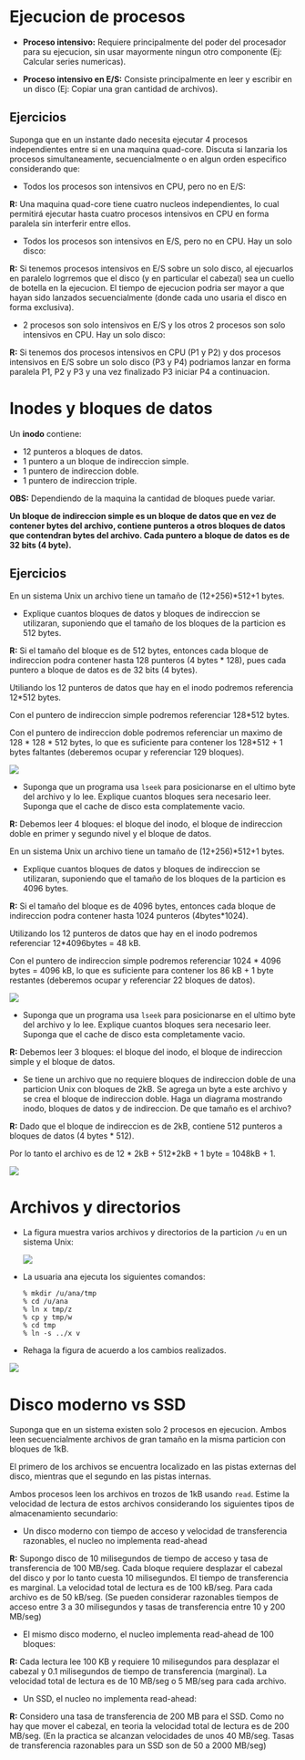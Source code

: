 # Ejecucion de procesos

* **Proceso intensivo:** Requiere principalmente del poder del procesador para su ejecucion, sin usar mayormente ningun otro componente (Ej: Calcular series numericas).

* **Proceso intensivo en E/S:** Consiste principalmente en leer y escribir en un disco (Ej: Copiar una gran cantidad de archivos).

## Ejercicios

Suponga que en un instante dado necesita ejecutar 4 procesos independientes entre si en una maquina quad-core. Discuta si lanzaria los procesos simultaneamente, secuencialmente o en algun orden especifico considerando que:

* Todos los procesos son intensivos en CPU, pero no en E/S:

**R:** Una maquina quad-core tiene cuatro nucleos independientes, lo cual permitirá ejecutar hasta cuatro procesos intensivos en CPU en forma paralela sin interferir entre ellos.

* Todos los procesos son intensivos en E/S, pero no en CPU. Hay un solo disco:

**R:** Si tenemos procesos intensivos en E/S sobre un solo disco, al ejecuarlos en paralelo logrremos que el disco (y en particular el cabezal) sea un cuello de botella en la ejecucion. El tiempo de ejecucion podria ser mayor a que hayan sido lanzados secuencialmente (donde cada uno usaria el disco en forma exclusiva).

* 2 procesos son solo intensivos en E/S y los otros 2 procesos son solo intensivos en CPU. Hay un solo disco:

**R:** Si tenemos dos procesos intensivos en CPU (P1 y P2) y dos procesos intensivos en E/S sobre un solo disco (P3 y P4) podriamos lanzar en forma paralela P1, P2 y P3 y una vez finalizado P3 iniciar P4 a continuacion.

# Inodes y bloques de datos

Un **inodo** contiene:
* 12 punteros a bloques de datos.
* 1 puntero a un bloque de indireccion simple.
* 1 puntero de indireccion doble.
* 1 puntero de indireccion triple.

**OBS:** Dependiendo de la maquina la cantidad de bloques puede variar.

**Un bloque de indireccion simple es un bloque de datos que en vez de contener bytes del archivo, contiene punteros a otros bloques de datos que contendran bytes del archivo. Cada puntero a bloque de datos es de 32 bits (4 byte).**

## Ejercicios

En un sistema Unix un archivo tiene un tamaño de (12+256)*512+1 bytes.

* Explique cuantos bloques de datos y bloques de indireccion se utilizaran, suponiendo que el tamaño de los bloques de la particion es 512 bytes.

**R:** Si el tamaño del bloque es de 512 bytes, entonces cada bloque de indireccion podra contener hasta 128 punteros (4 bytes * 128), pues cada puntero a bloque de datos es de 32 bits (4 bytes).

Utiliando los 12 punteros de datos que hay en el inodo podremos referencia 12*512 bytes.

Con el puntero de indireccion simple podremos referenciar 128*512 bytes.

Con el puntero de indireccion doble podremos referenciar un maximo de 128 * 128 * 512 bytes, lo que es suficiente para contener los 128*512 + 1 bytes faltantes (deberemos ocupar y referenciar 129 bloques).

![](img/bloqueDireccionEx.PNG)

* Suponga que un programa usa `lseek` para posicionarse en el ultimo byte del archivo y lo lee. Explique cuantos bloques sera necesario leer. Suponga que el cache de disco esta complatemente vacio.

**R:** Debemos leer 4 bloques: el bloque del inodo, el bloque de indireccion doble en primer y segundo nivel y el bloque de datos.

En un sistema Unix un archivo tiene un tamaño de (12+256)*512+1 bytes.

* Explique cuantos bloques de datos y bloques de indireccion se utilizaran, suponiendo que el tamaño de los bloques de la particion es 4096 bytes.

**R:** Si el tamaño del bloque es de 4096 bytes, entonces cada bloque de indireccion podra contener hasta 1024 punteros (4bytes*1024).

Utilizando los 12 punteros de datos que hay en el inodo podremos referenciar 12*4096bytes = 48 kB.

Con el puntero de indireccion simple podremos referenciar 1024 * 4096 bytes = 4096 kB, lo que es suficiente para contener los 86 kB + 1 byte restantes (deberemos ocupar y referenciar 22 bloques de datos).

![](img/inodoEx2.PNG)

* Suponga que un programa usa `lseek` para posicionarse en el ultimo byte del archivo y lo lee. Explique cuantos bloques sera necesario leer. Suponga que el cache de disco esta completamente vacio.

**R:** Debemos leer 3 bloques: el bloque del inodo, el bloque de indireccion simple y el bloque de datos.

* Se tiene un archivo que no requiere bloques de indireccion doble de una particion Unix con bloques de 2kB. Se agrega un byte a este archivo y se crea el bloque de indireccion doble. Haga un diagrama mostrando inodo, bloques de datos y de indireccion. De que tamaño es el archivo?

**R:** Dado que el bloque de indireccion es de 2kB, contiene 512 punteros a bloques de datos (4 bytes * 512).

Por lo tanto el archivo es de 12 * 2kB + 512*2kB + 1 byte = 1048kB + 1.

![](img/ex3.PNG)

# Archivos y directorios

* La figura muestra varios archivos y directorios de la particion `/u` en un sistema Unix:

  ![](img/archivosDirectoriosEx.PNG)

* La usuaria ana ejecuta los siguientes comandos:
  ```
  % mkdir /u/ana/tmp
  % cd /u/ana
  % ln x tmp/z
  % cp y tmp/w
  % cd tmp
  % ln -s ../x v
  ```

* Rehaga la figura de acuerdo a los cambios realizados.

![](img/archivosDirectoriosSol.PNG)

# Disco moderno vs SSD

Suponga que en un sistema existen solo 2 procesos en ejecucion. Ambos leen secuencialmente archivos de gran tamaño en la misma particion con bloques de 1kB.

El primero de los archivos se encuentra localizado en las pistas externas del disco, mientras que el segundo en las pistas internas.

Ambos procesos leen los archivos en trozos de 1kB usando `read`. Estime la velocidad de lectura de estos archivos considerando los siguientes tipos de almacenamiento secundario:

* Un disco moderno con tiempo de acceso y velocidad de transferencia razonables, el nucleo no implementa read-ahead

**R:** Supongo disco de 10 milisegundos de tiempo de acceso y tasa de transferencia de 100 MB/seg. Cada bloque requiere desplazar el cabezal del disco y por lo tanto cuesta 10 milisegundos. El tiempo de transferencia es marginal. La velocidad total de lectura es de 100 kB/seg. Para cada archivo es de 50 kB/seg. (Se pueden considerar razonables tiempos de acceso entre 3 a 30 milisegundos y tasas de transferencia entre 10 y 200 MB/seg)

* El mismo disco moderno, el nucleo implementa read-ahead de 100 bloques:

**R:** Cada lectura lee 100 KB y requiere 10 milisegundos para desplazar el cabezal y 0.1 milisegundos de tiempo de transferencia (marginal). La velocidad total de lectura es de 10 MB/seg o 5 MB/seg para cada archivo.

* Un SSD, el nucleo no implementa read-ahead:

**R:** Considero una tasa de transferencia de 200 MB para el SSD. Como no hay que mover el cabezal, en teoria la velocidad total de lectura es de 200 MB/seg. (En la practica se alcanzan velocidades de unos 40 MB/seg. Tasas de transferencia razonables para un SSD son de 50 a 2000 MB/seg)